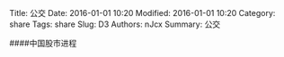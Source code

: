Title: 公交
Date: 2016-01-01 10:20
Modified: 2016-01-01 10:20
Category: share
Tags: share
Slug: D3
Authors: nJcx
Summary: 公交


####中国股市进程

